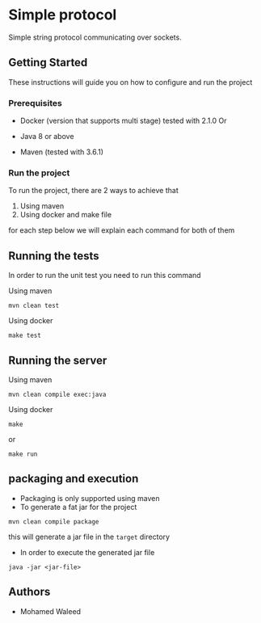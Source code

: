 # Simple protocol
Simple string protocol communicating over sockets.

## Getting Started

These instructions will guide you on how to configure and run the project

### Prerequisites

* Docker (version that supports multi stage)
    tested with 2.1.0 
Or

* Java 8 or above
* Maven (tested with 3.6.1)

### Run the project
To run the project, there are 2 ways to achieve that

1) Using maven
2) Using docker and make file

for each step below we will explain each command for both of them

## Running the tests

In order to run the unit test you need to run this command

Using maven
```
mvn clean test
```
Using docker
```
make test
```

## Running the server

Using maven
```
mvn clean compile exec:java
```
Using docker
```
make
```
or
```
make run
```
## packaging and execution
* Packaging is only supported using maven
* To generate a fat jar for the project
```
mvn clean compile package
```
this will generate a jar file in the `target` directory 

* In order to execute the generated jar file
```
java -jar <jar-file>
```
## Authors

* Mohamed Waleed
